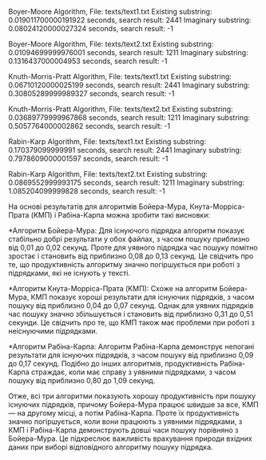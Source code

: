 Boyer-Moore Algorithm, File: texts/text1.txt
Existing substring: 0.019011700000191922 seconds, search result: 2441
Imaginary substring: 0.08024120000027324 seconds, search result: -1

Boyer-Moore Algorithm, File: texts/text2.txt
Existing substring: 0.01094699999976001 seconds, search result: 1211
Imaginary substring: 0.1316437000004953 seconds, search result: -1

Knuth-Morris-Pratt Algorithm, File: texts/text1.txt
Existing substring: 0.06710120000025199 seconds, search result: 2441
Imaginary substring: 0.30805289999989327 seconds, search result: -1

Knuth-Morris-Pratt Algorithm, File: texts/text2.txt
Existing substring: 0.03689779999967868 seconds, search result: 1211
Imaginary substring: 0.5057764000002862 seconds, search result: -1

Rabin-Karp Algorithm, File: texts/text1.txt
Existing substring: 0.170379099999991 seconds, search result: 2441
Imaginary substring: 0.7978609000001597 seconds, search result: -1

Rabin-Karp Algorithm, File: texts/text2.txt
Existing substring: 0.0869552999993175 seconds, search result: 1211
Imaginary substring: 1.085204099999828 seconds, search result: -1




На основі результатів для алгоритмів Бойера-Мура, Кнута-Морріса-Прата (KMП) і Рабіна-Карпа можна зробити такі висновки:

*Алгоритм Бойера-Мура:
Для існуючого підрядка алгоритм показує стабільно добрі результати у обох файлах, з часом пошуку приблизно від 0,01 до 0,02 секунд.
Проте для уявного підрядка час пошуку помітно зростає і становить від приблизно 0,08 до 0,13 секунд. Це свідчить про те, що продуктивність алгоритму значно погіршується при роботі з підрядками, які не існують у тексті.

*Алгоритм Кнута-Морріса-Прата (KMП):
Схоже на алгоритм Бойера-Мура, КМП показує хороші результати для існуючих підрядків, з часом пошуку від приблизно 0,04 до 0,07 секунд.
Однак для уявних підрядків час пошуку значно збільшується і становить від приблизно 0,31 до 0,51 секунди. Це свідчить про те, що КМП також має проблеми при роботі з неіснуючими підрядками.

*Алгоритм Рабіна-Карпа:
Алгоритм Рабіна-Карпа демонструє непогані результати для існуючих підрядків, з часом пошуку від приблизно 0,09 до 0,17 секунд.
Подібно до інших алгоритмів, продуктивність Рабіна-Карпа страждає, коли має справу з уявними підрядками, з часом пошуку від приблизно 0,80 до 1,09 секунд.


Отже, всі три алгоритми показують хорошу продуктивність при пошуку існуючих підрядків, причому Бойера-Мура працює швидше за все, КМП — на другому місці, а потім Рабіна-Карпа. Проте їх продуктивність значно погіршується, коли вони працюють з уявними підрядками, з КМП і Рабіна-Карпа демонструють довші часи пошуку порівняно з Бойера-Мура. Це підкреслює важливість врахування природи вхідних даних при виборі відповідного алгоритму пошуку підрядка.






